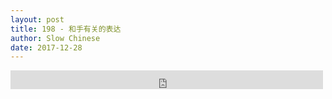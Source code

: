 ```yaml
---
layout: post
title: 198 - 和手有关的表达
author: Slow Chinese
date: 2017-12-28
---
```


<iframe src="https://archive.org/embed/slowchinese_201909/Slow_Chinese_198.mp3" width="500" height="30" frameborder="0" webkitallowfullscreen="true" mozallowfullscreen="true" allowfullscreen></iframe>
